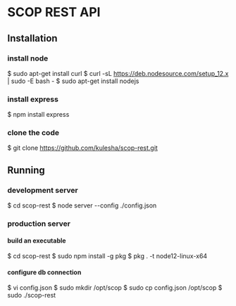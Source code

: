 # SCOP REST API 

## Installation

### install node
$ sudo apt-get install curl
$ curl -sL https://deb.nodesource.com/setup_12.x | sudo -E bash -
$ sudo apt-get install nodejs

### install express
$ npm install express

### clone the code
$ git clone https://github.com/kulesha/scop-rest.git


## Running
### development server
$ cd scop-rest
$ node server --config ./config.json

### production server
#### build an executable
$ cd scop-rest
$ sudo npm install -g pkg
$ pkg . -t node12-linux-x64
#### configure db connection
$ vi config.json
$ sudo mkdir /opt/scop
$ sudo cp config.json /opt/scop
$ sudo ./scop-rest
